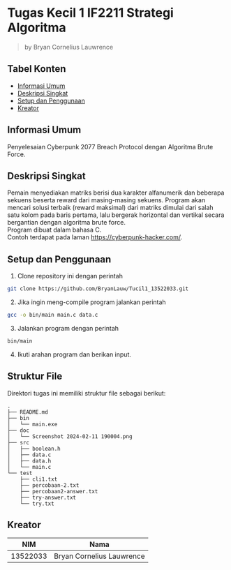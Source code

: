 # Tugas Kecil 1 IF2211 Strategi Algoritma
> by Bryan Cornelius Lauwrence

## Tabel Konten
* [Informasi Umum](#informasi-umum)
* [Deskripsi Singkat](#deskripsi-singkat)
* [Setup dan Penggunaan](#setup-dan-penggunaan)
* [Kreator](#kreator)

## Informasi Umum
Penyelesaian Cyberpunk 2077 Breach Protocol dengan Algoritma Brute Force.

## Deskripsi Singkat
Pemain menyediakan matriks berisi dua karakter alfanumerik dan beberapa sekuens beserta reward dari masing-masing sekuens. Program akan mencari solusi terbaik (reward maksimal) dari matriks dimulai dari salah satu kolom pada baris pertama, lalu bergerak horizontal dan vertikal secara bergantian dengan algoritma brute force. <br>Program dibuat dalam bahasa C.<br>Contoh terdapat pada laman https://cyberpunk-hacker.com/.

## Setup dan Penggunaan
1. Clone repository ini dengan perintah
```bash
git clone https://github.com/BryanLauw/Tucil1_13522033.git
```
2. Jika ingin meng-compile program jalankan perintah
```bash
gcc -o bin/main main.c data.c
```
3. Jalankan program dengan perintah
```bash
bin/main
```
4. Ikuti arahan program dan berikan input.

## Struktur File
Direktori tugas ini memiliki struktur file sebagai berikut:
```shell
.
├── README.md
├── bin
│   └── main.exe
├── doc
│   └── Screenshot 2024-02-11 190004.png
├── src
│   ├── boolean.h
│   ├── data.c
│   ├── data.h
│   └── main.c
└── test
    ├── cli1.txt
    ├── percobaan-2.txt
    ├── percobaan2-answer.txt
    ├── try-answer.txt
    └── try.txt
```

## Kreator
| NIM | Nama |
|-----|------|
| 13522033 | Bryan Cornelius Lauwrence |